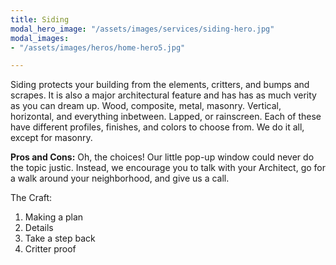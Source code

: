 ```yaml
---
title: Siding
modal_hero_image: "/assets/images/services/siding-hero.jpg"
modal_images:
- "/assets/images/heros/home-hero5.jpg"

---
```

Siding protects your building from the elements, critters, and bumps and scrapes.  It is also a major architectural feature and has has as much verity as you can dream up.  Wood, composite, metal, masonry.  Vertical, horizontal, and everything inbetween.  Lapped, or rainscreen.  Each of these have different profiles, finishes, and colors to choose from.  We do it all, except for masonry.

**Pros and Cons:** Oh, the choices!  Our little pop-up window could never do the topic justic.  Instead, we encourage you to talk with your Architect, go for a walk around your neighborhood, and give us a call.  

The Craft:

1. Making a plan
2. Details
3. Take a step back
4. Critter proof